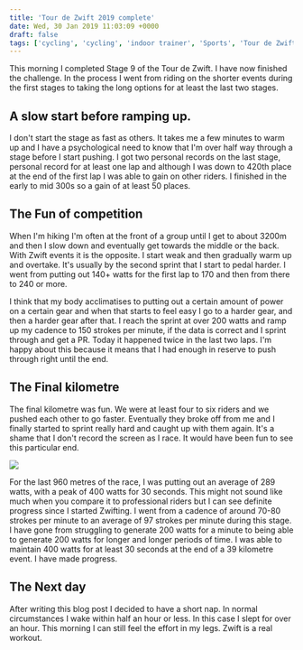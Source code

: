 ```yaml
---
title: 'Tour de Zwift 2019 complete'
date: Wed, 30 Jan 2019 11:03:09 +0000
draft: false
tags: ['cycling', 'cycling', 'indoor trainer', 'Sports', 'Tour de Zwift', 'Zwift', 'Zwift']
---
```


This morning I completed Stage 9 of the Tour de Zwift. I have now finished the challenge. In the process I went from riding on the shorter events during the first stages to taking the long options for at least the last two stages.

A slow start before ramping up.
-------------------------------

I don't start the stage as fast as others. It takes me a few minutes to warm up and I have a psychological need to know that I'm over half way through a stage before I start pushing. I got two personal records on the last stage, personal record for at least one lap and although I was down to 420th place at the end of the first lap I was able to gain on other riders. I finished in the early to mid 300s so a gain of at least 50 places.

The Fun of competition
----------------------

When I'm hiking I'm often at the front of a group until I get to about 3200m and then I slow down and eventually get towards the middle or the back. With Zwift events it is the opposite. I start weak and then gradually warm up and overtake. It's usually by the second sprint that I start to pedal harder. I went from putting out 140+ watts for the first lap to 170 and then from there to 240 or more.

I think that my body acclimatises to putting out a certain amount of power on a certain gear and when that starts to feel easy I go to a harder gear, and then a harder gear after that. I reach the sprint at over 200 watts and ramp up my cadence to 150 strokes per minute, if the data is correct and I sprint through and get a PR. Today it happened twice in the last two laps. I'm happy about this because it means that I had enough in reserve to push through right until the end.

The Final kilometre
-------------------

The final kilometre was fun. We were at least four to six riders and we pushed each other to go faster. Eventually they broke off from me and I finally started to sprint really hard and caught up with them again. It's a shame that I don't record the screen as I race. It would have been fun to see this particular end.

![](https://i1.wp.com/www.main-vision.com/richard/blog/wp-content/uploads/2019/01/Screenshot-2019-01-29-at-17.58.09.png?fit=1024%2C190&ssl=1)

For the last 960 metres of the race, I was putting out an average of 289 watts, with a peak of 400 watts for 30 seconds. This might not sound like much when you compare it to professional riders but I can see definite progress since I started Zwifting. I went from a cadence of around 70-80 strokes per minute to an average of 97 strokes per minute during this stage. I have gone from struggling to generate 200 watts for a minute to being able to generate 200 watts for longer and longer periods of time. I was able to maintain 400 watts for at least 30 seconds at the end of a 39 kilometre event. I have made progress.

The Next day
------------

After writing this blog post I decided to have a short nap. In normal circumstances I wake within half an hour or less. In this case I slept for over an hour. This morning I can still feel the effort in my legs. Zwift is a real workout.
